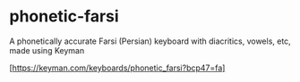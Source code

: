 # phonetic-farsi
A phonetically accurate Farsi (Persian) keyboard with diacritics, vowels, etc, made using Keyman

[https://keyman.com/keyboards/phonetic_farsi?bcp47=fa]
